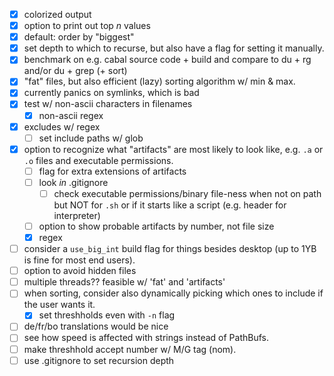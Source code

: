 - [x] colorized output
- [x] option to print out top *n* values
- [x] default: order by "biggest"
- [x] set depth to which to recurse, but also have a flag for setting it
  manually.
- [x] benchmark on e.g. cabal source code + build and compare to du + rg and/or
  du + grep (+ sort)
- [x] "fat" files, but also efficient (lazy) sorting algorithm w/ min & max.
- [x] currently panics on symlinks, which is bad
- [x] test w/ non-ascii characters in filenames
  - [x] non-ascii regex
- [x] excludes w/ regex
  - [ ] set include paths w/ glob
- [x] option to recognize what "artifacts" are most likely to look like, e.g. `.a` or
  `.o` files and executable permissions.
  - [ ] flag for extra extensions of artifacts
  - [ ] look *in* .gitignore
    - [ ] check executable permissions/binary file-ness when not on path but NOT for `.sh` or if it starts like a script (e.g. header for interpreter)
  - [ ] option to show probable artifacts by number, not file size
  - [x] regex
- [ ] consider a `use_big_int` build flag for things besides desktop (up to 1YB
  is fine for most end users).
- [ ] option to avoid hidden files
- [ ] multiple threads?? feasible w/ 'fat' and 'artifacts'
- [ ] when sorting, consider also dynamically picking which ones to include if
  the user wants it.
  - [x] set threshholds even with `-n` flag
- [ ] de/fr/bo translations would be nice
- [ ] see how speed is affected with strings instead of PathBufs.
- [ ] make threshhold accept number w/ M/G tag (nom).
- [ ] use .gitignore to set recursion depth
